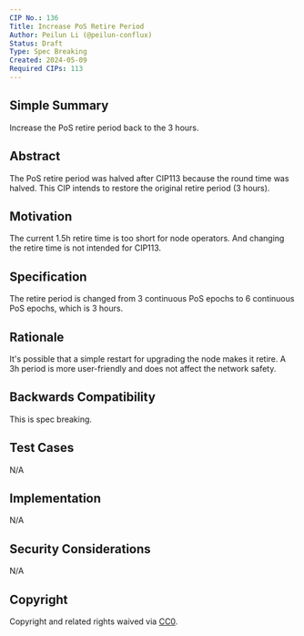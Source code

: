 ```yaml
---
CIP No.: 136
Title: Increase PoS Retire Period
Author: Peilun Li (@peilun-conflux)
Status: Draft
Type: Spec Breaking
Created: 2024-05-09
Required CIPs: 113
---
```


## Simple Summary
<!--"If you can't explain it simply, you don't understand it well enough." Provide a simplified and layman-accessible explanation of the CIP.-->
Increase the PoS retire period back to the 3 hours.

## Abstract
<!--A short (~200 word) description of the technical issue being addressed.-->
The PoS retire period was halved after CIP113 because the round time was halved. This CIP intends to restore the original retire period (3 hours).

## Motivation
<!--The motivation is critical for CIPs that want to change the Conflux protocol. It should clearly explain why the existing protocol specification is inadequate to address the problem that the CIP solves. CIP submissions without sufficient motivation may be rejected outright.-->
The current 1.5h retire time is too short for node operators. And changing the retire time is not intended for CIP113.

## Specification
<!--The technical specification should describe the syntax and semantics of any new feature. The specification should be detailed enough to allow competing, interoperable implementations for any of the current Conflux platforms ([conflux-rust](https://github.com/Conflux-Chain/conflux-rust)).-->
The retire period is changed from 3 continuous PoS epochs to 6 continuous PoS epochs, which is 3 hours.

## Rationale
<!--The rationale fleshes out the specification by describing what motivated the design and why particular design decisions were made. It should describe alternate designs that were considered and related work, e.g. how the feature is supported in other languages. The rationale may also provide evidence of consensus within the community, and should discuss important objections or concerns raised during discussion.-->
It's possible that a simple restart for upgrading the node makes it retire. A 3h period is more user-friendly and does not affect the network safety.

## Backwards Compatibility
<!--All CIPs that introduce backwards incompatibilities must include a section describing these incompatibilities and their severity. The CIP must explain how the author proposes to deal with these incompatibilities. CIP submissions without a sufficient backwards compatibility treatise may be rejected outright.-->
This is spec breaking.

## Test Cases
<!--Test cases for an implementation are mandatory for CIPs that are affecting consensus changes. Other CIPs can choose to include links to test cases if applicable.-->
N/A

## Implementation
<!--The implementations must be completed before any CIP is given status "Final", but it need not be completed before the CIP is accepted. While there is merit to the approach of reaching consensus on the specification and rationale before writing code, the principle of "rough consensus and running code" is still useful when it comes to resolving many discussions of API details.-->
N/A

## Security Considerations
<!--All CIPs must contain a section that discusses the security implications/considerations relevant to the proposed change. Include information that might be important for security discussions, surfaces risks and can be used throughout the life cycle of the proposal. E.g. include security-relevant design decisions, concerns, important discussions, implementation-specific guidance and pitfalls, an outline of threats and risks and how they are being addressed. CIP submissions missing the "Security Considerations" section will be rejected. a CIP cannot proceed to status "Final" without a Security Considerations discussion deemed sufficient by the reviewers.-->
N/A

## Copyright
Copyright and related rights waived via [CC0](https://creativecommons.org/publicdomain/zero/1.0/).
